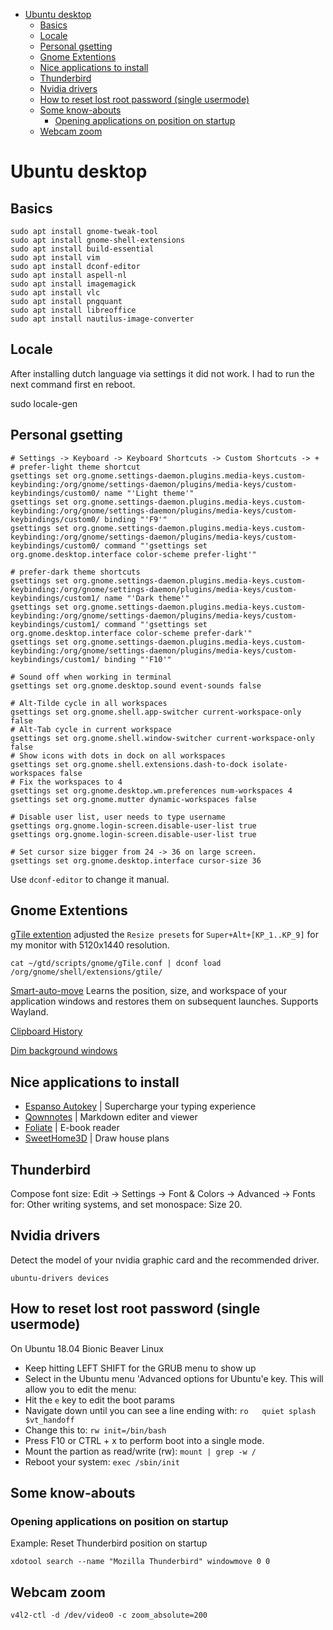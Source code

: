 - [Ubuntu desktop](#ubuntu-desktop)
  * [Basics](#basics)
  * [Locale](#locale)
  * [Personal gsetting](#personal-gsetting)
  * [Gnome Extentions](#gnome-extentions)
  * [Nice applications to install](#nice-applications-to-install)
  * [Thunderbird](#thunderbird)
  * [Nvidia drivers](#nvidia-drivers)
  * [How to reset lost root password (single usermode)](#how-to-reset-lost-root-password-single-usermode)
  * [Some know-abouts](#some-know-abouts)
    + [Opening applications on position on startup](#opening-applications-on-position-on-startup)
  * [Webcam zoom](#webcam-zoom)

<!-- END TOC -->

# Ubuntu desktop

## Basics

    sudo apt install gnome-tweak-tool
    sudo apt install gnome-shell-extensions
    sudo apt install build-essential
    sudo apt install vim
    sudo apt install dconf-editor
    sudo apt install aspell-nl
    sudo apt install imagemagick
    sudo apt install vlc
    sudo apt install pngquant
    sudo apt install libreoffice
    sudo apt install nautilus-image-converter

## Locale

After installing dutch language via settings it did not work. I had to run the next command first en reboot.

   sudo locale-gen

## Personal gsetting

    # Settings -> Keyboard -> Keyboard Shortcuts -> Custom Shortcuts -> +
    # prefer-light theme shortcut
    gsettings set org.gnome.settings-daemon.plugins.media-keys.custom-keybinding:/org/gnome/settings-daemon/plugins/media-keys/custom-keybindings/custom0/ name "'Light theme'"
    gsettings set org.gnome.settings-daemon.plugins.media-keys.custom-keybinding:/org/gnome/settings-daemon/plugins/media-keys/custom-keybindings/custom0/ binding "'F9'"
    gsettings set org.gnome.settings-daemon.plugins.media-keys.custom-keybinding:/org/gnome/settings-daemon/plugins/media-keys/custom-keybindings/custom0/ command "'gsettings set org.gnome.desktop.interface color-scheme prefer-light'"

    # prefer-dark theme shortcuts
    gsettings set org.gnome.settings-daemon.plugins.media-keys.custom-keybinding:/org/gnome/settings-daemon/plugins/media-keys/custom-keybindings/custom1/ name "'Dark theme'"
    gsettings set org.gnome.settings-daemon.plugins.media-keys.custom-keybinding:/org/gnome/settings-daemon/plugins/media-keys/custom-keybindings/custom1/ command "'gsettings set org.gnome.desktop.interface color-scheme prefer-dark'"
    gsettings set org.gnome.settings-daemon.plugins.media-keys.custom-keybinding:/org/gnome/settings-daemon/plugins/media-keys/custom-keybindings/custom1/ binding "'F10'"

    # Sound off when working in terminal
    gsettings set org.gnome.desktop.sound event-sounds false

    # Alt-Tilde cycle in all workspaces
    gsettings set org.gnome.shell.app-switcher current-workspace-only false
    # Alt-Tab cycle in current workspace
    gsettings set org.gnome.shell.window-switcher current-workspace-only false
    # Show icons with dots in dock on all workspaces
    gsettings set org.gnome.shell.extensions.dash-to-dock isolate-workspaces false
    # Fix the workspaces to 4
    gsettings set org.gnome.desktop.wm.preferences num-workspaces 4
    gsettings set org.gnome.mutter dynamic-workspaces false

    # Disable user list, user needs to type username
    gsettings org.gnome.login-screen.disable-user-list true
    gsettings org.gnome.login-screen.disable-user-list true

    # Set cursor size bigger from 24 -> 36 on large screen.
    gsettings set org.gnome.desktop.interface cursor-size 36

Use `dconf-editor` to change it manual.

## Gnome Extentions

[gTile extention](https://extensions.gnome.org/extension/28/gtile/) adjusted the  `Resize presets` for `Super+Alt+[KP_1..KP_9]` for my monitor with 5120x1440 resolution.

    cat ~/gtd/scripts/gnome/gTile.conf | dconf load /org/gnome/shell/extensions/gtile/

[Smart-auto-move](https://extensions.gnome.org/extension/4736/smart-auto-move/) Learns the position,
size, and workspace of your application windows and restores them on subsequent launches. Supports Wayland.

[Clipboard History](https://extensions.gnome.org/extension/4839/clipboard-history/)

[Dim background windows](https://extensions.gnome.org/extension/6313/dim-background-windows/)

## Nice applications to install
* [Espanso Autokey](https://espanso.org/docs/) | Supercharge your typing experience
* [Qownnotes](https://snapcraft.io/qownnotes) | Markdown editer and viewer
* [Foliate](https://snapcraft.io/foliate) | E-book reader
* [SweetHome3D](https://snapcraft.io/install/sweethome3d-homedesign/ubuntu) | Draw house plans

## Thunderbird

Compose font size: Edit -> Settings -> Font & Colors -> Advanced -> Fonts for: Other writing systems, and set monospace: Size 20.

## Nvidia drivers

Detect the model of your nvidia graphic card and the recommended driver.

    ubuntu-drivers devices

## How to reset lost root password (single usermode)

On Ubuntu 18.04 Bionic Beaver Linux

* Keep hitting LEFT SHIFT for the GRUB menu to show up
* Select in the Ubuntu menu 'Advanced options for Ubuntu'e key. This will allow you to edit the menu:
* Hit the `e` key to edit the boot params
* Navigate down until you can see a line ending with: `ro   quiet splash $vt_handoff`
* Change this to: `rw init=/bin/bash`
* Press F10 or CTRL + x to perform boot into a single mode.
* Mount the partion as read/write (rw): `mount | grep -w /`
* Reboot your system: `exec /sbin/init`


## Some know-abouts

### Opening applications on position on startup

Example: Reset Thunderbird position on startup

    xdotool search --name "Mozilla Thunderbird" windowmove 0 0

## Webcam zoom

    v4l2-ctl -d /dev/video0 -c zoom_absolute=200
